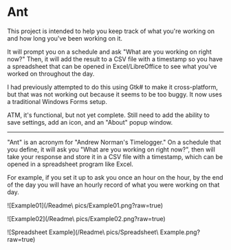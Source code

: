 # Ant

This project is intended to help you keep track of what you're working on and how long you've been working on it.

It will prompt you on a schedule and ask "What are you working on right now?"  Then, it will add the result to a CSV file with a timestamp so you have a spreadsheet that can be opened in Excel/LibreOffice to see what you've worked on throughout the day.

I had previously attempted to do this using Gtk# to make it cross-platform, but that was not working out because it seems to be too buggy.  It now uses a traditional Windows Forms setup.

ATM, it's functional, but not yet complete.  Still need to add the ability to save settings, add an icon, and an "About" popup window.


----------------------------------

"Ant" is an acronym for "Andrew Norman's Timelogger."  On a schedule that you define, it will ask you "What are you working on right now?", then will take your response and store it in a CSV file with a timestamp, which can be opened in a spreadsheet program like Excel.  

For example, if you set it up to ask you once an hour on the hour, by the end of the day you will have an hourly record of what you were working on that day.

![Example01](/Readme\ pics/Example01.png?raw=true)

![Example02](/Readme\ pics/Example02.png?raw=true)

![Spreadsheet Example](/Readme\ pics/Spreadsheet\ Example.png?raw=true)

